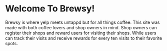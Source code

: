 # Welcome To Brewsy!

Brewsy is where yelp meets untappd but for all things coffee. This site was made with both coffee lovers and shop owners in mind. Shop owners can register their shops and reward users for visiting their shops. While users can track their visits and receive rewards for every ten visits to their favorite spots.
